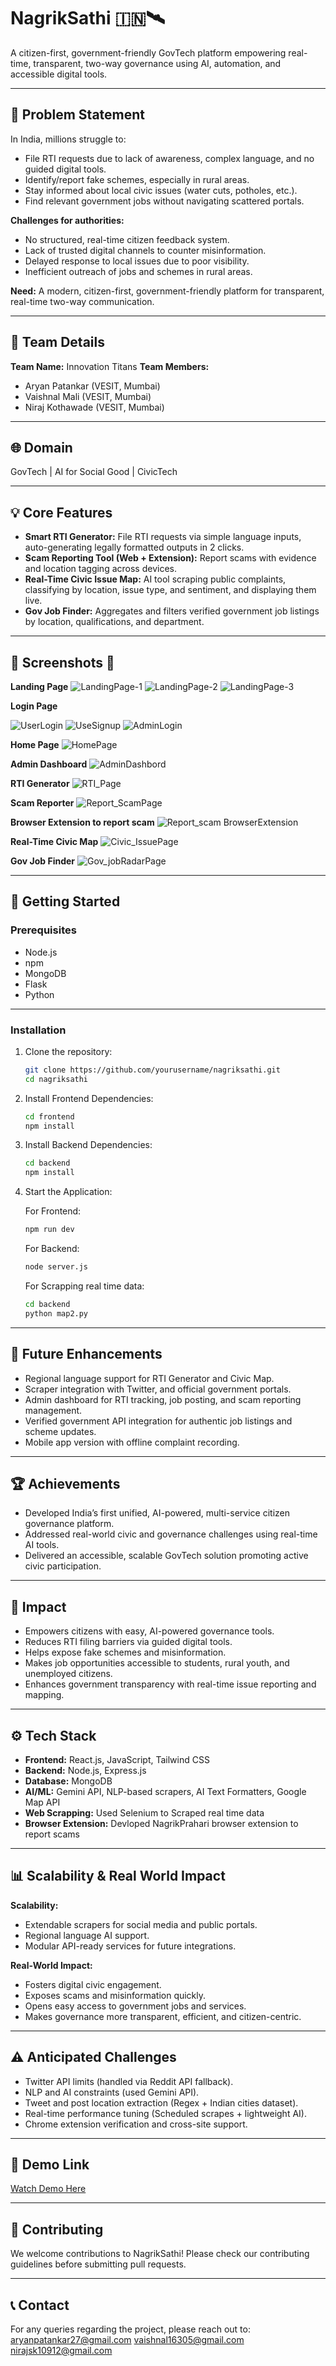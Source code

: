 # NagrikSathi 🇮🇳🛰️

A citizen-first, government-friendly GovTech platform empowering real-time, transparent, two-way governance using AI, automation, and accessible digital tools.

---

## 🎯 Problem Statement

In India, millions struggle to:

* File RTI requests due to lack of awareness, complex language, and no guided digital tools.
* Identify/report fake schemes, especially in rural areas.
* Stay informed about local civic issues (water cuts, potholes, etc.).
* Find relevant government jobs without navigating scattered portals.

**Challenges for authorities:**

* No structured, real-time citizen feedback system.
* Lack of trusted digital channels to counter misinformation.
* Delayed response to local issues due to poor visibility.
* Inefficient outreach of jobs and schemes in rural areas.

**Need:**
A modern, citizen-first, government-friendly platform for transparent, real-time two-way communication.

---

## 👥 Team Details

**Team Name:** Innovation Titans
**Team Members:**

* Aryan Patankar (VESIT, Mumbai)
* Vaishnal Mali (VESIT, Mumbai)
* Niraj Kothawade (VESIT, Mumbai)

---

## 🌐 Domain

GovTech | AI for Social Good | CivicTech

---

## 💡 Core Features

* **Smart RTI Generator:** File RTI requests via simple language inputs, auto-generating legally formatted outputs in 2 clicks.
* **Scam Reporting Tool (Web + Extension):** Report scams with evidence and location tagging across devices.
* **Real-Time Civic Issue Map:** AI tool scraping public complaints, classifying by location, issue type, and sentiment, and displaying them live.
* **Gov Job Finder:** Aggregates and filters verified government job listings by location, qualifications, and department.

---

## 🌟 Screenshots 📸

**Landing Page**
![LandingPage-1](https://github.com/user-attachments/assets/a6091a96-1200-4fe7-9128-e126c75be429)
![LandingPage-2](https://github.com/user-attachments/assets/577639e0-1f91-45d5-9bd2-21bcbeab6f79)
![LandingPage-3](https://github.com/user-attachments/assets/003d382d-c92d-4984-8c3e-bbda6b9a3228)

**Login Page**

![UserLogin](https://github.com/user-attachments/assets/834c8546-7835-43d4-9b72-8b5ab217139f)
![UseSignup](https://github.com/user-attachments/assets/88bfe210-031a-46dd-9989-e43b1326c057)
![AdminLogin](https://github.com/user-attachments/assets/fe04d30b-304e-4a41-ba4d-bcf8100921c4)

**Home Page**
![HomePage](https://github.com/user-attachments/assets/0dbbe98c-317b-4701-b69c-8d42c4a2ddc5)

**Admin Dashboard**
![AdminDashbord](https://github.com/user-attachments/assets/7cbac25a-1f24-41bb-ad1e-d8d38857e054)

**RTI Generator**
![RTI_Page](https://github.com/user-attachments/assets/88ee6087-b391-4157-aa17-8fd41906789a)

**Scam Reporter**
![Report_ScamPage](https://github.com/user-attachments/assets/b152bbd5-4f49-412e-a44b-b0a18d3d171b)

**Browser Extension to report scam**
![Report_scam BrowserExtension](https://github.com/user-attachments/assets/d7757e61-ee9e-4c53-81ca-a858cba6b76b)

**Real-Time Civic Map**
![Civic_IssuePage ](https://github.com/user-attachments/assets/2e4b4f58-3f90-43b6-b989-ba9c82798957)

**Gov Job Finder**
![Gov_jobRadarPage](https://github.com/user-attachments/assets/831d9843-1056-40dc-8ee1-4ce5d90da4fa)

---

## 🚀 Getting Started

### Prerequisites

* Node.js
* npm
* MongoDB
* Flask
* Python

---

### Installation

1. Clone the repository:

   ```bash
   git clone https://github.com/yourusername/nagriksathi.git
   cd nagriksathi
   ```

2. Install Frontend Dependencies:

   ```bash
   cd frontend
   npm install
   ```

3. Install Backend Dependencies:

   ```bash
   cd backend
   npm install
   ```

4. Start the Application:

   For Frontend:

   ```bash
   npm run dev
   ```

   For Backend:

   ```bash
   node server.js
   ```

   For Scrapping real time data:

   ```bash
   cd backend
   python map2.py
   ```

---

## 🎯 Future Enhancements

* Regional language support for RTI Generator and Civic Map.
* Scraper integration with Twitter, and official government portals.
* Admin dashboard for RTI tracking, job posting, and scam reporting management.
* Verified government API integration for authentic job listings and scheme updates.
* Mobile app version with offline complaint recording.

---

## 🏆 Achievements

* Developed India’s first unified, AI-powered, multi-service citizen governance platform.
* Addressed real-world civic and governance challenges using real-time AI tools.
* Delivered an accessible, scalable GovTech solution promoting active civic participation.

---

## 💪 Impact

* Empowers citizens with easy, AI-powered governance tools.
* Reduces RTI filing barriers via guided digital tools.
* Helps expose fake schemes and misinformation.
* Makes job opportunities accessible to students, rural youth, and unemployed citizens.
* Enhances government transparency with real-time issue reporting and mapping.

---

## ⚙️ Tech Stack

* **Frontend:** React.js, JavaScript, Tailwind CSS
* **Backend:** Node.js, Express.js
* **Database:** MongoDB
* **AI/ML:** Gemini API, NLP-based scrapers, AI Text Formatters, Google Map API
* **Web Scrapping:** Used Selenium to Scraped real time data 
* **Browser Extension:** Devloped NagrikPrahari browser extension to report scams 

---

## 📊 Scalability & Real World Impact

**Scalability:**

* Extendable scrapers for social media and public portals.
* Regional language AI support.
* Modular API-ready services for future integrations.

**Real-World Impact:**

* Fosters digital civic engagement.
* Exposes scams and misinformation quickly.
* Opens easy access to government jobs and services.
* Makes governance more transparent, efficient, and citizen-centric.

---

## ⚠️ Anticipated Challenges

* Twitter API limits (handled via Reddit API fallback).
* NLP and AI constraints (used Gemini API).
* Tweet and post location extraction (Regex + Indian cities dataset).
* Real-time performance tuning (Scheduled scrapes + lightweight AI).
* Chrome extension verification and cross-site support.

---

## 🎥 Demo Link

[Watch Demo Here](https://drive.google.com/drive/folders/1hwRAxV6ZgtCiyfOKTl7rNtf1-tKJggW4)

---

## 🤝 Contributing

We welcome contributions to NagrikSathi! Please check our contributing guidelines before submitting pull requests.

---

## 📞 Contact

For any queries regarding the project, please reach out to:
[aryanpatankar27@gmail.com](mailto:aryanpatankar27@gmail.com)
[vaishnal16305@gmail.com](mailto:vaishnal16305@gmail.com)
[nirajsk10912@gmail.com](mailto:nirajsk10912@gmail.com)
